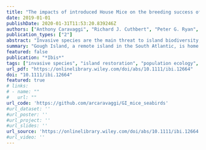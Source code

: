 ```yaml
---
title: "The impacts of introduced House Mice on the breeding success of nesting seabirds on Gough Island"
date: 2019-01-01
publishDate: 2020-01-31T11:53:20.839246Z
authors: ["Anthony Caravaggi", "Richard J. Cuthbert", "Peter G. Ryan", "John Cooper", "Alexander L. Bond"]
publication_types: ["2"]
abstract: "Invasive species are the main threat to island biodiversity; seabirds are particularly vulnerable and are one of the most threatened groups of birds. Gough Island, a UNESCO World Heritage Site in the South Atlantic Ocean, is an Important Bird and Biodiversity Area, and one of the most important seabird colonies globally. Invasive House Mice Mus musculus depredate eggs and chicks of most seabird species on the island, but the extent of their impact has not been quantified. We used field data and bootstrapped normal distributions to estimate breeding success and the number of surviving chicks for 10 seabird species on Gough Island, and compared estimates with those of analogous species from predator-free islands. We examined the effects of season and nest-site location on the breeding success of populations on Gough Island, predicting that the breeding success of Gough birds would be lower than that of analogues, particularly among small burrow-nesting species. We also predicted that winter-breeding species would exhibit lower breeding success than summer-breeding species, because mice have fewer alternative food sources in winter; and below-ground nesters would have lower breeding success than surface nesters, as below-ground species are smaller so their chicks are easier prey for mice. We did indeed find that seabirds on Gough Island had low breeding success compared with analogues, losing an estimated 1,739,000 (1,467,000 - 2,116,000) eggs/chicks annually. Seven of the 10 focal species on Gough Island had particularly high chick mortality and may have been subject to intense mouse predation. Below-ground and winter breeders had lower breeding success than surface- and summer-breeders. MacGillivray's Prion Pachyptila macgillivrayi, Atlantic Petrel Pterodroma incerta and Tristan Albatross Diomedea dabbenena are endemic or near-endemic to Gough Island and are likely to be driven to extinction if invasive mice are not removed."
summary: "Gough Island, a remote island in the South Atlantic, is home to one of the most important seabird colonies in the world, including 22 breeding species. House mice were introduced to Gough in the 1800s and have since been observed eating seabird chicks and eggs. However, the extent of their impacts  on breeding seabird populations was unknown. In this paper we calculated the breeding success of 10 species on Gough and compared these to the breeding success of similar species on islands where there aren't any invasive mammals. We estimated that house mice are responsible for the loss of nearly 2,000,000 chicks and eggs on Gough Island, annually. Some species are more vulnerable than others but almost all were impacted. At least three species that are found nowhere else in the world, the Tristan Albatross, Atlantic Petrel, and MacGillivray's Prion are likely to become extinct in the near future if mice aren't removed from Gough."
featured: false
publication: "*Ibis*"
tags: ["invasive species", "island restoration", "population ecology", "rodents", "seabird conservation"]
url_pdf: "https://onlinelibrary.wiley.com/doi/abs/10.1111/ibi.12664"
doi: "10.1111/ibi.12664"
featured: true
# links:
# - name: "" 
#   url: ""
url_code: 'https://github.com/arcaravaggi/GI_mice_seabirds'
#url_dataset: ''
#url_poster: ''
#url_project: ''
#url_slides: ''
url_source: 'https://onlinelibrary.wiley.com/doi/abs/10.1111/ibi.12664'
#url_video: ''
---
```


